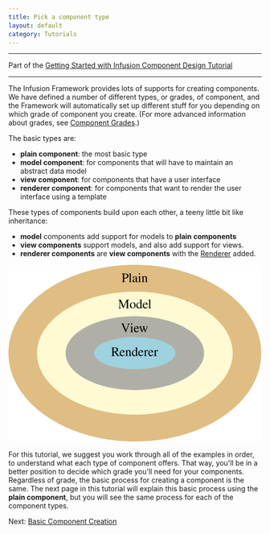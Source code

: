 ```yaml
---
title: Pick a component type
layout: default
category: Tutorials
---
```


---
Part of the [Getting Started with Infusion Component Design Tutorial](GettingStartedWithInfusion.md)

---

The Infusion Framework provides lots of supports for creating components. We have defined a number of different types,
or grades, of component, and the Framework will automatically set up different stuff for you depending on which grade of
component you create. (For more advanced information about grades, see [Component Grades](../ComponentGrades.md).)

The basic types are:

* **plain component**: the most basic type
* **model component**: for components that will have to maintain an abstract data model
* **view component**: for components that have a user interface
* **renderer component**: for components that want to render the user interface using a template

These types of components build upon each other, a teeny little bit like inheritance:

* **model** components add support for models to **plain components**
* **view components** support models, and also add support for views.
* **renderer components** are **view components** with the [Renderer](../Renderer.md) added.

![A venn diagram showing the composition of grades](../images/component-grades-venn-diagram.svg)

For this tutorial, we suggest you work through all of the examples in order, to understand what each type of component
offers. That way, you'll be in a better position to decide which grade you'll need for your components. Regardless of
grade, the basic process for creating a component is the same. The next page in this tutorial will explain this basic
process using the **plain component**, but you will see the same process for each of the component types.

Next: [Basic Component Creation](BasicComponentCreation-Components.md)
